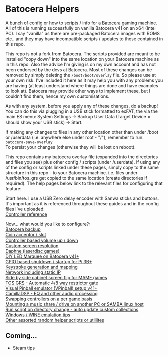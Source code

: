 # Batocera Helpers
A bunch of config or how to scripts / info for a [Batocera](https://batocera.org/) gaming machine.  All of this is running successfully on vanilla Batocera v41 on an x64 (Intel PC).  I say "vanilla" as there are pre-packaged Batocera images with ROMS etc.. and they may have incompatible scripts / updates to those contained in this repo.   

This repo is not a fork from Batocera.  The scripts provided are meant to be installed "copy down" into the same location on your Batocera machine as in this repo.  Also the advice I'm giving is on my own account and has not been endorsed by the devs at Batocera.  Most of these changes can be removed by simply deleting the `/boot/boot/overlay` file.  So please use at your own risk.  I've included it here as it may help you with any problems you are having (at least understand where things are done and have examples to look at).  Batocera may provide other ways to implement these, but I couldn't find them, hence my own customisations.  

As with any system, before you apply any of these changes, do a backup!  You can do this via plugging in a USB stick formatted to exFAT, the via the main ES menu: System Settings -> Backup User Data (Target Device = should show your USB stick) -> Start.

If making any changes to files in any other location other than under /boot or /userdata (i.e. anywhere else under root - "/"), remember to run:  
`batocera-save-overlay`  
To persist your changes (otherwise they will be lost on reboot).  

This repo contains my batocera overlay file (expanded into the directories and files you see) plus other config / scripts (under /userdata).  If using any of the config or scripts linked under these pages, simply copy to the same structure in this repo - to your Batocera machine.  i.e. files under /usr/bin/tos_grs get copied to the same location (create directories if required).  The help pages below link to the relevant files for configuring that feature:  

Start here. I use a USB Zero delay encoder with Sanwa sticks and buttons.  It's important as it is referenced throughout these guides and in the config files I've uploaded:  
[Controller reference](./README/Controller%20Reference%20README.md#controller-reference)  

Now... what would you like to configure?:  
[Batocera backup](./README/Backup%20README.md)  
[Coin acceptor / slot](./README/CoinAcceptor%20README.md#coin-acceptor--slot)  
[Controller based volume up / down](./README/VolumeUpDown%20README.md#controller-based-volume-up--down)  
[Custom screen resolution](./README/ScreenRes%20README.md#custom-screen-resolution)  
[Daphne (laserdisc games)](./README/Daphne%20README.md#daphne-laserdisc-games)  
[DIY LED Marquee on Batocera v41+](./README/DMDMarquee%20README.md)  
[GPIO based shutdown / startup for Pi 3B+](./README/PowerOffOn%20README.md#gpio-based-shutdown--startup-for-pi-3b)  
[Keystroke generation and mapping](./README/Keystroke%20README.md#keystroke-generation-and-mapping)  
[Network including static IP](./README/Network%20README.md)  
[Side by side cabinet screen flip for MAME games](./README/SideBySide%20README.md)  
[TOS GRS - Automatic 4/8 way restrictor gate](./README/TOS_GRS_Switch%20README.md#tos-grs---automatic-48-way-restrictor-gate)  
[Visual Pinball emulator (VPinball) setup v41+](./README/VPinball.md)  
[CamillaDSP - EQ and other audio processing](./README/CamillaDSP.md)  
[Swapping controllers on a per game basis](./README/ControllerSwap%20README.md)  
[Mounting a music share / drive on another PC or SAMBA linux host](./README/Mounting%20music%20share%20README.md)  
[Run script on directory change - auto update custom collections](./README/RunScriptOnDirectoryChange%20README.md)  
[Windows / WINE emulation tips](./README/Windows%20README.md)  
[Other assorted random helper scripts or utiliites](./README/RandomHelperScripts%20README.md)  

## Coming...  
- Steam tips  
